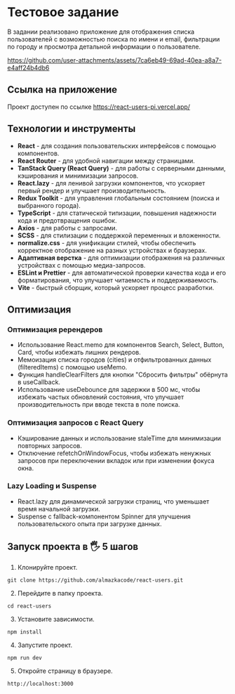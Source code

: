 # Тестовое задание

В задании реализовано приложение для отображения списка пользователей с возможностью поиска по имени и email, фильтрации по городу и просмотра детальной информации о пользователе.

https://github.com/user-attachments/assets/7ca6eb49-69ad-40ea-a8a7-e4aff24b4db6

## Ссылка на приложение

Проект доступен по ссылке https://react-users-pi.vercel.app/

## Технологии и инструменты

- **React** - для создания пользовательских интерфейсов с помощью компонентов.
- **React Router** - для удобной навигации между страницами.
- **TanStack Query (React Query)** - для работы с серверными данными, кэширования и минимизации запросов.
- **React.lazy** - для ленивой загрузки компонентов, что ускоряет первый рендер и улучшает производительность.
- **Redux Toolkit** - для управления глобальным состоянием (поиска и выбранного города).
- **TypeScript** - для статической типизации, повышения надежности кода и предотвращения ошибок.
- **Axios** - для работы с запросами.
- **SCSS** - для стилизации с поддержкой переменных и вложенности.
- **normalize.css** - для унификации стилей, чтобы обеспечить корректное отображение на разных устройствах и браузерах.
- **Адаптивная верстка** - для оптимизации отображения на различных устройствах с помощью медиа-запросов.
- **ESLint и Prettier** - для автоматической проверки качества кода и его форматирования, что улучшает читаемость и поддерживаемость.
- **Vite** - быстрый сборщик, который ускоряет процесс разработки.

## Оптимизация

### Оптимизация ререндеров

- Использование React.memo для компонентов Search, Select, Button, Card, чтобы избежать лишних рендеров.
- Мемоизация списка городов (cities) и отфильтрованных данных (filteredItems) с помощью useMemo.
- Функция handleClearFilters для кнопки "Сбросить фильтры" обёрнута в useCallback.
- Использование useDebounce для задержки в 500 мс, чтобы избежать частых обновлений состояния, что улучшает производительность при вводе текста в поле поиска.

### Оптимизация запросов с React Query

- Кэширование данных и использование staleTime для минимизации повторных запросов.
- Отключение refetchOnWindowFocus, чтобы избежать ненужных запросов при переключении вкладок или при изменении фокуса окна.

### Lazy Loading и Suspense

- React.lazy для динамической загрузки страниц, что уменьшает время начальной загрузки.
- Suspense с fallback-компонентом Spinner для улучшения пользовательского опыта при загрузке данных.

## Запуск проекта в 🖐 5 шагов

1. Клонируйте проект.

```
git clone https://github.com/almazkacode/react-users.git
```

2. Перейдите в папку проекта.

```
cd react-users
```

3. Установите зависимости.

```
npm install
```

4. Запустите проект.

```
npm run dev
```

5. Откройте страницу в браузере.

```
http://localhost:3000
```
